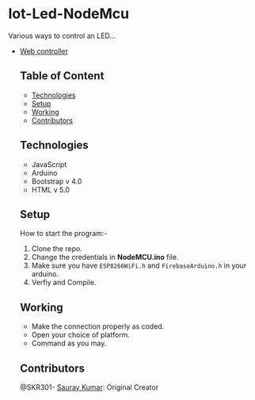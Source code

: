 # Iot-Led-NodeMcu
Various ways to control an LED...
- [Web controller](https://d440led.web.app/)

  ## Table of Content
  - [Technologies](#technologies)
  - [Setup](#setup)
  - [Working](#working)
  - [Contributors](#contributors)
  
  ## Technologies
  - JavaScript
  - Arduino
  - Bootstrap v 4.0
  - HTML v 5.0
  
  ## Setup
  How to start the program:-
  1. Clone the repo.
  2. Change the credentials in **NodeMCU.ino** file.
  3. Make sure you have `ESP8266WiFi.h` and `FirebaseArduino.h` in your arduino.
  4. Verfiy and Compile.
  
  ## Working
  - Make the connection properly as coded.
  - Open your choice of platform.
  - Command as you may.
  
  ## Contributors
  @SKR301- [Saurav Kumar](https://github.com/SKR301): Original Creator

